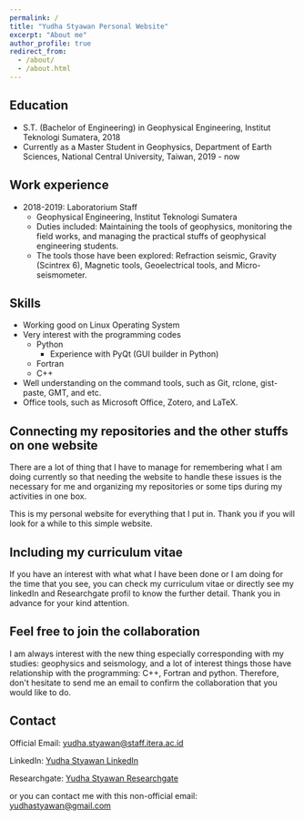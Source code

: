 ```yaml
---
permalink: /
title: "Yudha Styawan Personal Website"
excerpt: "About me"
author_profile: true
redirect_from: 
  - /about/
  - /about.html
---
```


Education
------
* S.T. (Bachelor of Engineering) in Geophysical Engineering, Institut Teknologi Sumatera, 2018
* Currently as a Master Student in Geophysics, Department of Earth Sciences, National Central University, Taiwan, 2019 - now

Work experience
------
* 2018-2019: Laboratorium Staff
  * Geophysical Engineering, Institut Teknologi Sumatera
  * Duties included: Maintaining the tools of geophysics, monitoring the field works, and managing the practical stuffs of geophysical engineering students.
  * The tools those have been explored: Refraction seismic, Gravity (Scintrex 6), Magnetic tools, Geoelectrical tools, and Micro-seismometer.
  
Skills
------
* Working good on Linux Operating System
* Very interest with the programming codes
  * Python
    * Experience with PyQt (GUI builder in Python)
  * Fortran
  * C++
* Well understanding on the command tools, such as Git, rclone, gist-paste, GMT, and etc.
* Office tools, such as Microsoft Office, Zotero, and LaTeX.

Connecting my repositories and the other stuffs on one website
------
There are a lot of thing that I have to manage for remembering what I am doing currently so that needing the website to handle these issues is the necessary for me and organizing my repositories or some tips during my activities in one box.

This is my personal website for everything that I put in. Thank you if you will look for a while to this simple website.


Including my curriculum vitae
------
If you have an interest with what what I have been done or I am doing for the time that you see, you can check my curriculum vitae or directly see my linkedIn and Researchgate profil to know the further detail. Thank you in advance for your kind attention.


Feel free to join the collaboration
------
I am always interest with the new thing especially corresponding with my studies: geophysics and seismology, and a lot of interest things those have relationship with the programming: C++, Fortran and python. Therefore, don't hesitate to send me an email to confirm the collaboration that you would like to do.


Contact
------
Official Email: [yudha.styawan@staff.itera.ac.id](mailto:yudha.styawan@staff.itera.ac.id) 

LinkedIn: [Yudha Styawan LinkedIn](https://www.linkedin.com/in/yudhastyawan/)

Researchgate: [Yudha Styawan Researchgate](https://www.researchgate.net/profile/Yudha_Styawan)

or you can contact me with this non-official email:  [yudhastyawan@gmail.com](mailto:yudhastyawan@gmail.com)
